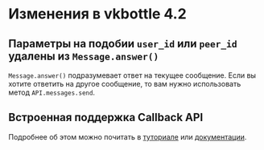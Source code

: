 # Изменения в vkbottle 4.2

## Параметры на подобии `user_id` или `peer_id` удалены из `Message.answer()`

`Message.answer()` подразумевает ответ на текущее сообщение. Если вы хотите ответить на другое сообщение, то вам нужно использовать метод `API.messages.send`.

## Встроенная поддержка Callback API

Подробнее об этом можно почитать в [туториале](../tutorial/callback-bot.md) или [документации](../low-level/callback.md).
